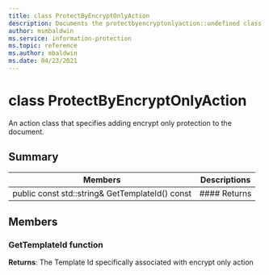 ```yaml
---
title: class ProtectByEncryptOnlyAction 
description: Documents the protectbyencryptonlyaction::undefined class of the Microsoft Information Protection (MIP) SDK.
author: msmbaldwin
ms.service: information-protection
ms.topic: reference
ms.author: mbaldwin
ms.date: 04/23/2021
---
```


# class ProtectByEncryptOnlyAction 
An action class that specifies adding encrypt only protection to the document.
  
## Summary
 Members                        | Descriptions                                
--------------------------------|---------------------------------------------
public const std::string& GetTemplateId() const  |  #### Returns
  
## Members
  
### GetTemplateId function

  
**Returns**: The Template Id specifically associated with encrypt only action